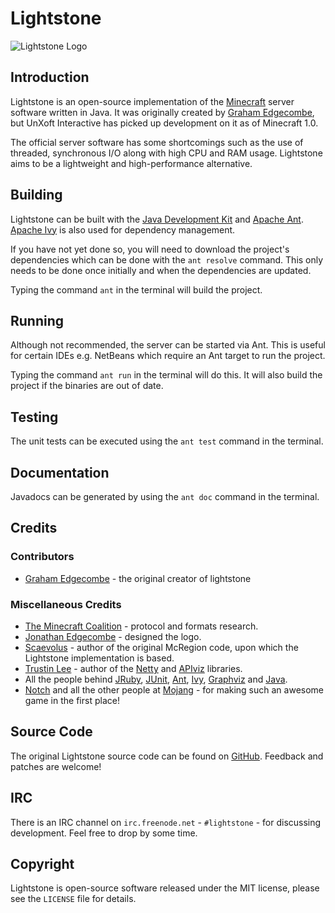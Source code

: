 Lightstone
==========

![Lightstone Logo](https://github.com/UnXoft-Interactive/lightstone/raw/master/etc/logo/logo-small.png)

Introduction
------------

Lightstone is an open-source implementation of the
[Minecraft](http://minecraft.net) server software written in Java. 
It was originally created by [Graham Edgecombe](https://github.com/grahamedgecombe), but UnXoft Interactive
has picked up development on it as of Minecraft 1.0.

The official server software has some shortcomings such as the use of threaded,
synchronous I/O along with high CPU and RAM usage. Lightstone aims to be a
lightweight and high-performance alternative.

Building
--------

Lightstone can be built with the
[Java Development Kit](http://oracle.com/technetwork/java/javase/downloads) and
[Apache Ant](http://ant.apache.org). [Apache Ivy](http://ant.apache.org/ivy) is
also used for dependency management.

If you have not yet done so, you will need to download the project's
dependencies which can be done with the `ant resolve` command. This only needs
to be done once initially and when the dependencies are updated.

Typing the command `ant` in the terminal will build the project.

Running
-------

Although not recommended, the server can be started via Ant. This is useful
for certain IDEs e.g. NetBeans which require an Ant target to run the project.

Typing the command `ant run` in the terminal will do this. It will also build
the project if the binaries are out of date.

Testing
-------

The unit tests can be executed using the `ant test` command in the terminal.

Documentation
-------------

Javadocs can be generated by using the `ant doc` command in the terminal.

Credits
-------

### Contributors

 * [Graham Edgecombe](https://github.com/grahamedgecombe) - the original creator of lightstone


### Miscellaneous Credits

 * [The Minecraft Coalition](http://wiki.vg/wiki) - protocol and formats
   research.
 * [Jonathan Edgecombe](http://jonathanedgecombe.com) - designed the logo.
 * [Scaevolus](http://minecraftforum.net/memberlist.php?mode=viewprofile&u=60394) - author
   of the original McRegion code, upon which the Lightstone implementation is
   based.
 * [Trustin Lee](http://gleamynode.net) - author of the
   [Netty](http://jboss.org/netty) and
   [APIviz](http://code.google.com/p/apiviz) libraries.
 * All the people behind [JRuby](http://jruby.org), [JUnit](http://junit.org),
   [Ant](http://ant.apache.org), [Ivy](http://ant.apache.org/ivy),
   [Graphviz](http://graphviz.org) and [Java](http://java.oracle.com).
 * [Notch](http://mojang.com/notch) and all the other people at
   [Mojang](http://mojang.com) - for making such an awesome game in the first
   place!

Source Code
-----------

The original Lightstone source code can be found on
[GitHub](https://github.comUnXoft-Interactive/lightstone). Feedback and patches
are welcome!

IRC
---

There is an IRC channel on `irc.freenode.net` - `#lightstone` - for discussing
development. Feel free to drop by some time.

Copyright
---------

Lightstone is open-source software released under the MIT license, please see
the `LICENSE` file for details.

